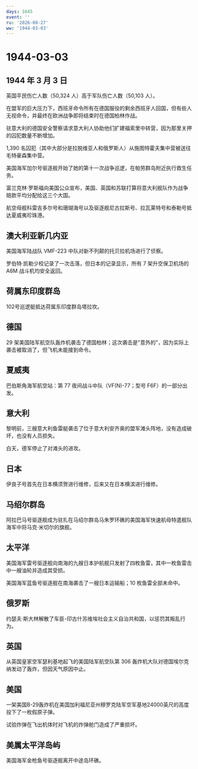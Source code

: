 ```yaml
---
days: 1645
event: ''
ru: '2026-08-27'
ww: '1944-03-03'
---
```


# 1944-03-03

## 1944 年 3 月 3 日

英国平民伤亡人数（50,324 人）高于军队伤亡人数（50,103 人）。

在盟军的巨大压力下，西班牙命令所有在德国服役的剩余西班牙人回国，但有些人无视命令，并最终在欧洲战争即将结束时在德国柏林作战。

驻意大利的德国安全警察请求意大利人协助他们扩建福索里中转营，因为那里关押的囚犯数量不断增加。

1,390
名囚犯（其中大部分是拉脱维亚人和俄罗斯人）从施图特霍夫集中营被送往毛特豪森集中营。

美国海军加尔号驱逐舰开始了她的第十一次战争巡逻，在帕劳群岛附近执行救生任务。

富兰克林·罗斯福向美国公众宣布，美国、英国和苏联打算将意大利舰队作为战争赔款平均分配给这三个大国。

航空母舰科雷吉多尔号和珊瑚海号以及驱逐舰尼古拉斯号、拉瓦莱特号和泰勒号抵达夏威夷珍珠港。

## 澳大利亚新几内亚

美国海军陆战队 VMF-223 中队对新不列颠的托贝拉机场进行了侦察。

罗伯特·凯勒少校记录了一次击落，但日本的记录显示，所有 7 架升空保卫机场的
A6M 战斗机均安全返回。

## 荷属东印度群岛

102号巡逻艇抵达荷属东印度群岛塔拉坎。

## 德国

29
架美国陆军航空队轰炸机袭击了德国柏林；这次袭击是"意外的"，因为实际上袭击被取消了，但飞机未能接到命令。

## 夏威夷

巴伯斯角海军航空站：第 77 夜间战斗中队（VF(N)-77；型号
F6F）的一部分出发。

## 意大利

黎明前，三艘意大利鱼雷艇袭击了位于意大利安齐奥的盟军滩头阵地，没有造成破坏，也没有人员损失。

白天，德军停止了对滩头的进攻。

## 日本

伊良子号首先在日本横须贺进行维修，后来又在日本横滨进行维修。

## 马绍尔群岛

阿拉巴马号驱逐舰成为驻扎在马绍尔群岛马朱罗环礁的美国海军快速航母特遣舰队海军中将马克·米切尔的旗舰。

## 太平洋

美国海军雷号驱逐舰向南海的九艘日本护航舰只发射了四枚鱼雷，其中一枚鱼雷击中一艘油轮并造成其受损。

美国海军蓝鱼号驱逐舰在南海袭击了一艘日本运输船；10 枚鱼雷全部未命中。

## 俄罗斯

约瑟夫·斯大林解散了车臣-印古什苏维埃社会主义自治共和国，以惩罚其叛乱行为。

## 英国

从英国皇家空军瑟利基地起飞的美国陆军航空队第 306
轰炸机大队对德国埃尔克纳发动了轰炸，但因天气原因中止。

## 美国

一架美国B-29轰炸机在美国加利福尼亚州穆罗克陆军空军基地24000英尺的高度投下了一枚假原子弹。

试验炸弹在飞出机体时对飞机的炸弹舱门造成了严重损坏。

## 美属太平洋岛屿

美国海军金枪鱼号驱逐舰离开中途岛环礁。